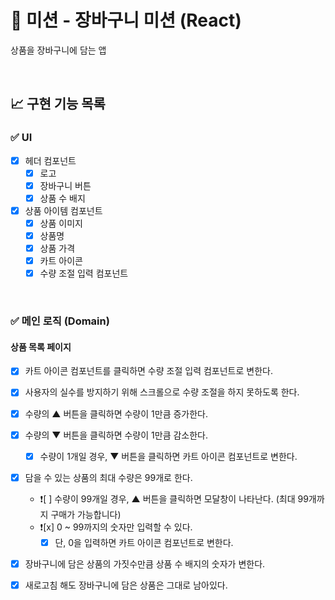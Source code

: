 # 🛒 미션 - 장바구니 미션 (React)

상품을 장바구니에 담는 앱

<br>

## 📈 구현 기능 목록

### ✅ UI

- [x] 헤더 컴포넌트
  - [x] 로고
  - [x] 장바구니 버튼
  - [x] 상품 수 배지
- [x] 상품 아이템 컴포넌트
  - [x] 상품 이미지
  - [x] 상품명
  - [x] 상품 가격
  - [x] 카트 아이콘
  - [x] 수량 조절 입력 컴포넌트

<br>

### ✅ 메인 로직 (Domain)

#### 상품 목록 페이지

- [x] 카트 아이콘 컴포넌트를 클릭하면 수량 조절 입력 컴포넌트로 변한다.
- [x] 사용자의 실수를 방지하기 위해 스크롤으로 수량 조절을 하지 못하도록 한다.
- [x] 수량의 ▲ 버튼을 클릭하면 수량이 1만큼 증가한다.
- [x] 수량의 ▼ 버튼을 클릭하면 수량이 1만큼 감소한다.
  - [x] 수량이 1개일 경우, ▼ 버튼을 클릭하면 카트 아이콘 컴포넌트로 변한다.
- [x] 담을 수 있는 상품의 최대 수량은 99개로 한다.

  - ❗[ ] 수량이 99개일 경우, ▲ 버튼을 클릭하면 모달창이 나타난다. (최대 99개까지 구매가 가능합니다)
  - ❗[x] 0 ~ 99까지의 숫자만 입력할 수 있다.
    - [x] 단, 0을 입력하면 카트 아이콘 컴포넌트로 변한다.

- [x] 장바구니에 담은 상품의 가짓수만큼 상품 수 배지의 숫자가 변한다.
- [x] 새로고침 해도 장바구니에 담은 상품은 그대로 남아있다.
